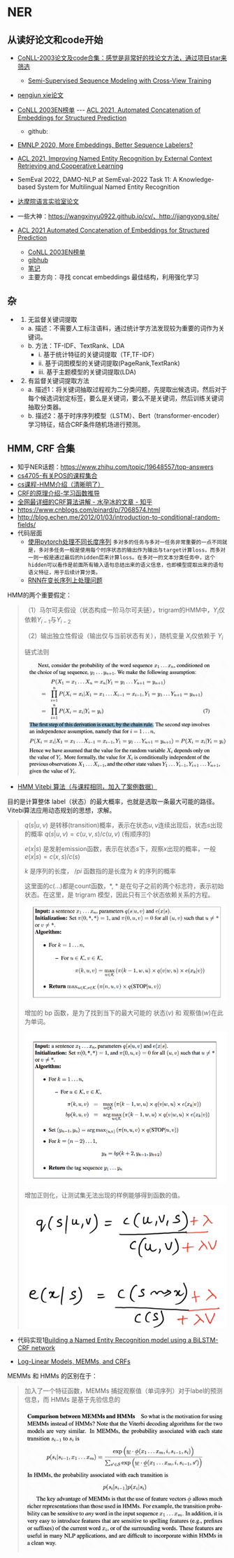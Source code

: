

# NER

## 从读好论文和code开始

- [CoNLL-2003论文及code合集：感觉是非常好的找论文方法，通过项目star来筛选](https://paperswithcode.com/dataset/conll-2003)
    - [Semi-Supervised Sequence Modeling with Cross-View Training](https://paperswithcode.com/paper/semi-supervised-sequence-modeling-with-cross)
    
- [pengjun xie论文](https://aclanthology.org/people/p/pengjun-xie/)
- [CoNLL 2003EN榜单](https://paperswithcode.com/sota/named-entity-recognition-ner-on-conll-2003?p=automated-concatenation-of-embeddings-for-1)
  --- [ACL 2021, Automated Concatenation of Embeddings for Structured Prediction](https://arxiv.org/abs/2010.05006)
    - github:
- [EMNLP 2020, More Embeddings, Better Sequence Labelers?](https://aclanthology.org/2020.findings-emnlp.356/)
- [ACL 2021, Improving Named Entity Recognition by External Context Retrieving and Cooperative Learning](https://arxiv.org/abs/2105.03654)

- SemEval 2022, DAMO-NLP at SemEval-2022 Task 11: A Knowledge-based System for Multilingual Named Entity Recognition

- [达摩院语言实验室论文](https://damo.alibaba.com/labs/language-technology/)
- 一些大神：https://wangxinyu0922.github.io/cv/、http://jiangyong.site/


- [ACL 2021 Automated Concatenation of Embeddings for Structured Prediction](https://arxiv.org/abs/2010.05006)
    - [CoNLL 2003EN榜单](https://paperswithcode.com/sota/named-entity-recognition-ner-on-conll-2003?p=automated-concatenation-of-embeddings-for-1)
    - [gibhub](https://github.com/Alibaba-NLP/ACE)
    - [笔记](https://github.com/Iven2166/models-learning/blob/main/paper-reading/nlp-2021-ACL-Automated-Concatenation-of-Embeddings-for-Structured-Prediction.md)
    - 主要方向：寻找 concat embeddings 最佳结构，利用强化学习



## 杂

- 1. 无监督关键词提取
    - a. 描述：不需要人工标注语料，通过统计学方法发现较为重要的词作为关键词。
    - b. 方法：TF-IDF、TextRank、LDA
        - i. 基于统计特征的关键词提取（TF,TF-IDF）
        - ii. 基于词图模型的关键词提取(PageRank,TextRank)
        - iii. 基于主题模型的关键词提取(LDA)
- 2. 有监督关键词提取方法
    - a. 描述1：将关键词抽取过程视为二分类问题，先提取出候选词，然后对于每个候选词划定标签，要么是关键词，要么不是关键词，然后训练关键词抽取分类器。
    - b. 描述2：基于时序序列模型（LSTM）、Bert（transformer-encoder）学习特征，结合CRF条件随机场进行预测。

## HMM, CRF 合集

- 知乎NER话题：https://www.zhihu.com/topic/19648557/top-answers
- [cs4705-有关POS的课程集合](http://www.cs.columbia.edu/~cs4705/)
- [cs课程-HMM介绍（清晰明了）](http://www.cs.columbia.edu/~mcollins/courses/nlp2011/notes/hmms.pdf)
- [CRF的原理介绍-学习函数推导](https://www.cnblogs.com/weilonghu/p/11960984.html)
- [全网最详细的CRF算法讲解 - 水孕冰的文章 - 知乎](https://zhuanlan.zhihu.com/p/483820319)
- https://www.cnblogs.com/pinard/p/7068574.html
- http://blog.echen.me/2012/01/03/introduction-to-conditional-random-fields/
- 代码层面
    - [使用pytorch处理不同长度序列](https://www.jianshu.com/p/376c16b71130) `多对多的任务与多对一任务非常重要的一点不同就是，多对多任务一般是使用每个时序状态的输出作为输出与target计算loss，而多对一则一般是通过最后的hidden层来计算loss。在多对一的文本分类任务中，这个hidden可以看作是前面所有输入语句总结出来的语义信息，也即模型提取出来的语句语义特征，用于后续计算分类。`
    - [RNN在变长序列上处理问题](https://blog.csdn.net/zwqjoy/article/details/95050794)
    

HMM的两个重要假定： 

> （1）马尔可夫假设（状态构成一阶马尔可夫链），trigram的HMM中，$Y _{i}$仅依赖$Y _{i-1}$与$Y _{i-2}$
> 
> （2）输出独立性假设（输出仅与当前状态有关），随机变量 $X _{i}$仅依赖于 $Y _{i}$
> 
> 链式法则
> 
> ![hmm_1.png](./hmm_1.png)

- [HMM Vitebi 算法（与课程相同，加入了案例数据）](https://www.freecodecamp.org/news/a-deep-dive-into-part-of-speech-tagging-using-viterbi-algorithm-17c8de32e8bc/)

目的是计算整体 label（状态）的最大概率，也就是选取一条最大可能的路径。Vitebi算法应用动态规划的思想，求解。

> $q(s|u,v)$ 是转移(transition)概率，表示在状态$u,v$连续出现后，状态$s$出现的概率 $q(s|u,v)=c(u,v,s)/c(u,v)$ (有顺序的)
> 
> $e(x|s)$ 是发射emission函数，表示在状态$s$下，观察$x$出现的概率，一般 $e(x|s)=c(x,s) / c(s)$
> 
> $k$ 是序列的长度， $/pi$ 函数指的是长度为 $k$ 的序列的概率
> 
> 这里面的$c(...)$都是count函数，*, * 是在句子之前的两个标志符，表示初始状态。在这里，是 trigram 模型，因此只有三个状态依赖关系的方程。
>
> ![POS_vitebi_algo1.png](./POS_vitebi_algo1.png)
> 
> 增加的 bp 函数，是为了找到当下的最大可能的 状态($v$) 和 观察值($w$)在此为单词。
> 
> ![POS_vitebi_algo2.png](./POS_vitebi_algo2.png)
>
> 增加正则化，让测试集无法出现的样例能够得到函数的值。
> 
> ![POS_vitebi_algo3.png](./POS_vitebi_algo3.png)

- 代码实现1[Building a Named Entity Recognition model using a BiLSTM-CRF network](https://www.dominodatalab.com/blog/named-entity-recognition-ner-challenges-and-model)


- [Log-Linear Models, MEMMs, and CRFs](http://www.cs.columbia.edu/~mcollins/crf.pdf)

MEMMs 和 HMMs 的区别在于：
> 加入了一个特征函数，MEMMs 捕捉观察值（单词序列）对于label的预测信息，而 HMMs 是基于先验信息的
> 
> ![img.png](./mcollins_crf_1.png)



